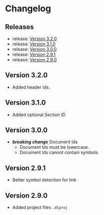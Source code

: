 <!-- GENERATED DOCUMENT DO NOT EDIT! -->
<!-- prettier-ignore-start -->
<!-- markdownlint-disable -->

<!-- Compiled with doculisp https://www.npmjs.com/package/doculisp -->

# Changelog #

## Releases ##

* release: [Version 3.2.0](#version-320)
* release: [Version 3.1.0](#version-310)
* release: [Version 3.0.0](#version-300)
* release: [Version 2.9.1](#version-291)
* release: [Version 2.9.0](#version-290)

## Version 3.2.0 ##

* Added header ids.

## Version 3.1.0 ##

* Added optional Section ID

## Version 3.0.0 ##

* _**breaking change**_ Document Ids
  * Document Ids must be lowercase.
  * Document Ids cannot contain symbols.

## Version 2.9.1 ##

* Better symbol detection for link

## Version 2.9.0 ##

* Added project files `.dlproj`

<!-- markdownlint-restore -->
<!-- prettier-ignore-end -->
<!-- GENERATED DOCUMENT DO NOT EDIT! -->